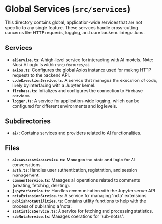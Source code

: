 # Global Services (`src/services`)

This directory contains global, application-wide services that are not specific to any single feature. These services handle cross-cutting concerns like HTTP requests, logging, and core backend integrations.

## Services

-   **`aiService.ts`**: A high-level service for interacting with AI models. Note: Most AI logic is within `src/features/ai`.
-   **`axios.ts`**: Configures the global Axios instance used for making HTTP requests to the backend API.
-   **`codeExecutionService.ts`**: A service that manages the execution of code, likely by interfacing with a Jupyter kernel.
-   **`firebase.ts`**: Initializes and configures the connection to Firebase services.
-   **`logger.ts`**: A service for application-wide logging, which can be configured for different environments and log levels.

## Subdirectories

- **`ai/`**: Contains services and providers related to AI functionalities.

## Files

- **`aiConversationService.ts`**: Manages the state and logic for AI conversations.
- **`auth.ts`**: Handles user authentication, registration, and session management.
- **`commentService.ts`**: Manages all operations related to comments (creating, fetching, deleting).
- **`jupyterService.ts`**: Handles communication with the Jupyter server API.
- **`notaExtensionService.ts`**: A service for managing 'nota' extensions.
- **`publishNotaUtilities.ts`**: Contains utility functions to help with the process of publishing a 'nota'.
- **`statisticsService.ts`**: A service for fetching and processing statistics.
- **`subNotaService.ts`**: Manages operations for 'sub-notas'. 